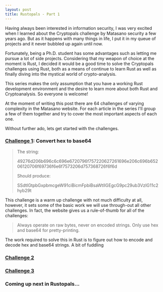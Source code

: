 ```yaml
---
layout: post
title: Rustopals - Part 1
---
```


<!-- introduction-->
<!-- whats the purpose of this post -->

Having always been interested in information security, I was very excited when I learned about the Cryptopals challenge by Matasano security a few years ago. But as it happens with many things in life, I put it in my queue of projects and it never bubbled up again until now.

Fortunately, being a Ph.D. student has some advantages such as letting me pursue a lot of side projects. Considering that my weapon of choice at the moment is Rust, I decided it would be a good time to solve the Cryptopals challenges using Rust, both as a means of continue to learn Rust as well as finally diving into the mystical world of crypto-analysis.

<!-- Who is this series aimed to -->
This series makes the only assumption that you have a working Rust development environment and the desire to learn more about both Rust and Cryptoanalysis. So everyone is welcome!

<!-- how will the series be organized -->

At the moment of writing this post there are 64 challenges of varying complexity in the Matasano website. For each article in the series I'll group a few of them together and try to cover the most important aspects of each one.

Without further ado, lets get started with the challenges.

### [Challenge 1](https://cryptopals.com/sets/1/challenges/1): Convert hex to base64
> The string:
>
>49276d206b696c6c696e6720796f757220627261696e206c696b65206120706f69736f6e6f7573206d757368726f6f6d
>
>Should produce:
>
>SSdtIGtpbGxpbmcgeW91ciBicmFpbiBsaWtlIGEgcG9pc29ub3VzIG11c2hyb29t

This challenge is a warm up challenge with not much difficulty at all, however, it sets some of the basic work we will use through-out all other challenges. In fact, the website gives us a rule-of-thumb for all of the challenges:

>Always operate on raw bytes, never on encoded strings. Only use hex and base64 for pretty-printing.

The work required to solve this in Rust is to figure out how to encode and decode hex and base64 strings. A bit of fuddling 


### [Challenge 2](https://cryptopals.com/sets/1/challenges/2)

### [Challenge 3](https://cryptopals.com/sets/1/challenges/3)

### Coming up next in Rustopals...